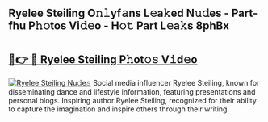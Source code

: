 ## Ryelee Steiling O𝚗𝚕yf𝚊ns L𝚎a𝚔ed N𝚞𝚍es - Part-fhu P𝚑𝚘tos Vi𝚍𝚎o - H𝚘𝚝 Part L𝚎a𝚔s 8phBx

# <h2><a href="http://kf8bal.oniu.top/?m=Ryelee+Steiling">🔗👉 🔴 Ryelee Steiling P𝚑ot𝚘𝚜 V𝚒d𝚎o</a></h2>

[![Ryelee Steiling Nu𝚍e𝚜](https://i.imgur.com/0qMVB7G.gif)](http://kf8bal.oniu.top/?m=Ryelee+Steiling)
Social media influencer Ryelee Steiling, known for disseminating dance and lifestyle information, featuring presentations and personal blogs. Inspiring author Ryelee Steiling, recognized for their ability to capture the imagination and inspire others through their writing.  
